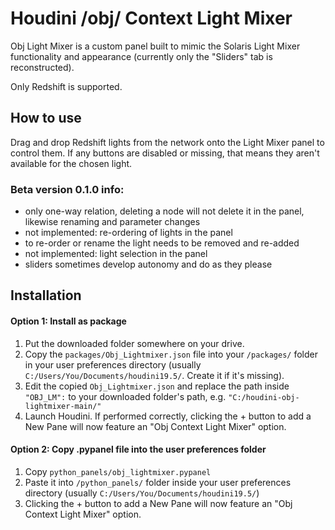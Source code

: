 # Houdini /obj/ Context Light Mixer

Obj Light Mixer is a custom panel built to mimic the Solaris Light Mixer functionality and appearance (currently only the "Sliders" tab is reconstructed).

Only Redshift is supported.

## How to use

Drag and drop Redshift lights from the network onto the Light Mixer panel to control them. If any buttons are disabled or missing, that means they aren't available for the chosen light.

### Beta version 0.1.0 info:
- only one-way relation, deleting a node will not delete it in the panel, likewise renaming and parameter changes
- not implemented: re-ordering of lights in the panel
- to re-order or rename the light needs to be removed and re-added
- not implemented: light selection in the panel
- sliders sometimes develop autonomy and do as they please

## Installation

#### Option 1: Install as package

1. Put the downloaded folder somewhere on your drive.
2. Copy the `packages/Obj_Lightmixer.json` file into your `/packages/` folder in your user preferences directory (usually `C:/Users/You/Documents/houdini19.5/`. Create it if it's missing).
3. Edit the copied `Obj_Lightmixer.json` and replace the path inside `"OBJ_LM":` to your downloaded folder's path, e.g. `"C:/houdini-obj-lightmixer-main/"`
4. Launch Houdini. If performed correctly, clicking the + button to add a New Pane will now feature an "Obj Context Light Mixer" option.

#### Option 2: Copy .pypanel file into the user preferences folder

1. Copy `python_panels/obj_lightmixer.pypanel`
2. Paste it into `/python_panels/` folder inside your user preferences directory (usually `C:/Users/You/Documents/houdini19.5/`)
3. Clicking the + button to add a New Pane will now feature an "Obj Context Light Mixer" option.
